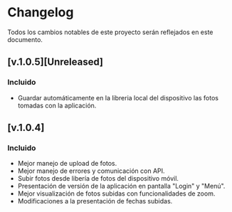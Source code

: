 # Changelog
Todos los cambios notables de este proyecto serán reflejados en este documento.

## [v.1.0.5][Unreleased]
### Incluido
- Guardar automáticamente en la libreria local del dispositivo las fotos tomadas con la aplicación.  

## [v.1.0.4]
### Incluido
- Mejor manejo de upload de fotos.
- Mejor manejo de errores y comunicación con API.
- Subir fotos desde libería de fotos del dispositivo móvil.
- Presentación de versión de la aplicación en pantalla "Login" y "Menú".
- Mejor visualización de fotos subidas con funcionalidades de zoom.
- Modificaciones a la presentación de fechas subidas.
